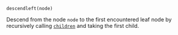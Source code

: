 ```
descendleft(node)
```

Descend from the node `node` to the first encountered leaf node by recursively calling [`children`](@ref) and taking the first child.
